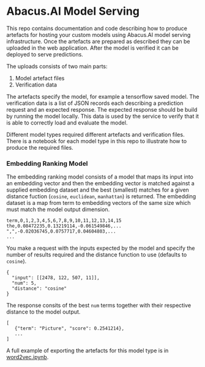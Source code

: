 # Abacus.AI Model Serving

This repo contains documentation and code describing how to produce artefacts for
hosting your custom models using Abacus.AI model serving infrastructure. Once
the artefacts are prepared as described they can be uploaded in the web application.
After the model is verified it can be deployed to serve predictions.

The uploads consists of two main parts:
1. Model artefact files
2. Verification data

The artefacts specify the model, for example a tensorflow saved model. The verification
data is a list of JSON records each describing a prediction request and an expected
response. The expected response should be build by running the model locally. This
data is used by the service to verify that it is able to correctly load and evaluate
the model.

Different model types required different artefacts and verification files. There is a
notebook for each model type in this repo to illustrate how to produce the required files.

### Embedding Ranking Model

The embedding ranking model consists of a model that maps its input into an embedding
vector and then the embedding vector is matched against a supplied embedding dataset and
the best (smallest) matches for a given distance fuction (`cosine`, `euclidean`, `manhattan`)
is returned. The embedding dataset is a map from term to embedding vectors of the same size
which must match the model output dimension.

```
term,0,1,2,3,4,5,6,7,8,9,10,11,12,13,14,15
the,0.08472235,0.13219114,-0.061549846,...
",",-0.02036745,0.0757717,0.04604803,...
...
```

You make a request with the inputs expected by the model and specify the number of results
required and the distance function to use (defaults to `cosine`).

```
{
  "input": [[2478, 122, 507, 11]],
  "num": 5,
  "distance": "cosine"
}
```

The response consits of the best `num` terms together with their respective distance to the
model output.

```
[
   {"term": "Picture", "score": 0.2541214},
   ...
]
```

A full example of exporting the artefacts for this model type is in [word2vec.ipynb](https://github.com/realityengines/model-serving/blob/master/word2vec.ipynb).
